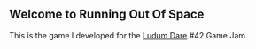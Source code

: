 ## Welcome to Running Out Of Space

This is the game I developed for the [Ludum Dare](https://ldjam.com) #42 Game Jam.

